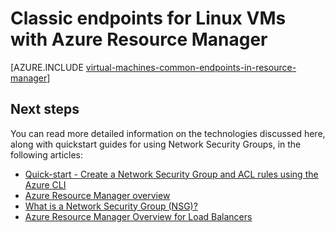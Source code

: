 <properties
    pageTitle="Understand endpoints for Linux VMs in Azure | Azure"
    description="Learn how endpoints from the Classic deployment model are now implemented in Resource Manager using Network Security Groups and ACL rules"
    services="virtual-machines-linux"
    documentationcenter=""
    author="iainfoulds"
    manager="timlt"
    editor="" />
<tags
    ms.assetid="b698debb-eed9-417d-a814-1a163ead6cae"
    ms.service="virtual-machines-linux"
    ms.devlang="na"
    ms.topic="article"
    ms.tgt_pltfrm="vm-linux"
    ms.workload="infrastructure-services"
    ms.date="02/09/2017"
    wacn.date=""
    ms.author="iainfou" />

# Classic endpoints for Linux VMs with Azure Resource Manager
[AZURE.INCLUDE [virtual-machines-common-endpoints-in-resource-manager](../../includes/virtual-machines-common-endpoints-in-resource-manager.md)]

## Next steps
You can read more detailed information on the technologies discussed here, along with quickstart guides for using Network Security Groups, in the following articles:

* [Quick-start - Create a Network Security Group and ACL rules using the Azure CLI](/documentation/articles/virtual-machines-linux-nsg-quickstart/)  
* [Azure Resource Manager overview](/documentation/articles/resource-group-overview/)  
* [What is a Network Security Group (NSG)?](/documentation/articles/virtual-networks-nsg/)  
* [Azure Resource Manager Overview for Load Balancers](/documentation/articles/load-balancer-arm/)
